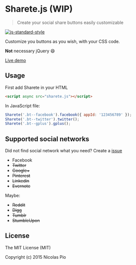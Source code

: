 # Sharete.js (WIP)
> Create your social share buttons easily customizable

[![js-standard-style](https://img.shields.io/badge/code%20style-standard-brightgreen.svg?style=flat)](http://standardjs.com/)

Customize you buttons as you wish, with your CSS code.

__Not__ necessary jQuery :smile:

[Live demo](http://nicolaspio.github.io/Sharete.js/)

## Usage
First add Sharete in your HTML

```html
<script async src="sharete.js"></script>
```

In JavaScript file:
```javascript
Sharete('.bt--facebook').facebook({ appId: '123456789' });
Sharete('.bt--twitter').twitter();
Sharete('.bt--gplus').gplus();
```

## Supported social networks
Did not find social network what you need? Create a [issue](https://github.com/NicolasPio/Sharete.js/issues/new)

- Facebook
- ~~Twitter~~
- ~~Google+~~
- ~~Pinterest~~
- ~~Linkedin~~
- ~~Evernote~~

Maybe:
- ~~Reddit~~
- ~~Digg~~
- ~~Tumblr~~
- ~~StumbleUpon~~

## License
The MIT License (MIT)

Copyright (c) 2015 Nicolas Pio
